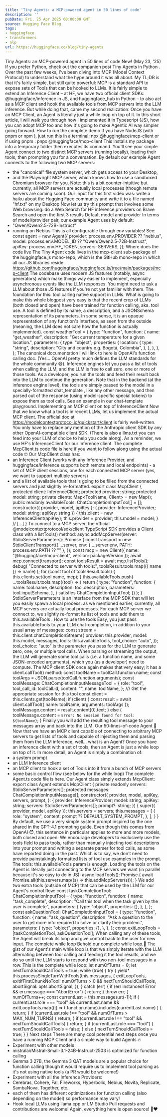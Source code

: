 ```yaml
---
title: 'Tiny Agents: a MCP-powered agent in 50 lines of code'
description: ''
pubDate: Fri, 25 Apr 2025 00:00:00 GMT
source: Hugging Face Blog
tags:
- huggingface
- transformers
- nlp
url: https://huggingface.co/blog/tiny-agents
---
```


Tiny Agents: an MCP-powered agent in 50 lines of code
New! (May 23, '25) If you prefer Python, check out the companion post
Tiny Agents in Python
.
Over the past few weeks, I've been diving into MCP (Model Context Protocol) to understand what the hype around it was all about.
My TL;DR is that it's fairly simple, but still quite powerful: MCP is a standard API to expose sets of Tools that can be hooked to LLMs.
It is fairly simple to extend an Inference Client – at HF, we have two official client SDKs: @huggingface/inference
in JS, and huggingface_hub
in Python – to also act as a MCP client and hook the available tools from MCP servers into the LLM inference.
But while doing that, came my second realization:
Once you have an MCP Client, an Agent is literally just a while loop on top of it.
In this short article, I will walk you through how I implemented it in Typescript (JS), how you can adopt MCP too and how it's going to make Agentic AI way simpler going forward.
How to run the complete demo
If you have NodeJS (with pnpm
or npm
), just run this in a terminal:
npx @huggingface/mcp-client
or if using pnpm
:
pnpx @huggingface/mcp-client
This installs my package into a temporary folder then executes its command.
You'll see your simple Agent connect to two distinct MCP servers (running locally), loading their tools, then prompting you for a conversation.
By default our example Agent connects to the following two MCP servers:
- the "canonical" file system server, which gets access to your Desktop,
- and the Playwright MCP server, which knows how to use a sandboxed Chromium browser for you.
Note: this is a bit counter-intuitive but currently, all MCP servers are actually local processes (though remote servers are coming soon).
Our input for this first video was:
write a haiku about the Hugging Face community and write it to a file named "hf.txt" on my Desktop
Now let us try this prompt that involves some Web browsing:
do a Web Search for HF inference providers on Brave Search and open the first 3 results
Default model and provider
In terms of model/provider pair, our example Agent uses by default:
- "Qwen/Qwen2.5-72B-Instruct"
- running on Nebius
This is all configurable through env variables! See:
const agent = new Agent({
provider: process.env.PROVIDER ?? "nebius",
model: process.env.MODEL_ID ?? "Qwen/Qwen2.5-72B-Instruct",
apiKey: process.env.HF_TOKEN,
servers: SERVERS,
});
Where does the code live
The Tiny Agent code lives in the mcp-client
sub-package of the huggingface.js
mono-repo, which is the GitHub mono-repo in which all our JS libraries reside.
https://github.com/huggingface/huggingface.js/tree/main/packages/mcp-client
The codebase uses modern JS features (notably, async generators) which make things way easier to implement, especially asynchronous events like the LLM responses. You might need to ask a LLM about those JS features if you're not yet familiar with them.
The foundation for this: tool calling native support in LLMs.
What is going to make this whole blogpost very easy is that the recent crop of LLMs (both closed and open) have been trained for function calling, aka. tool use.
A tool is defined by its name, a description, and a JSONSchema representation of its parameters. In some sense, it is an opaque representation of any function's interface, as seen from the outside (meaning, the LLM does not care how the function is actually implemented).
const weatherTool = {
type: "function",
function: {
name: "get_weather",
description: "Get current temperature for a given location.",
parameters: {
type: "object",
properties: {
location: {
type: "string",
description: "City and country e.g. Bogotá, Colombia",
},
},
},
},
};
The canonical documentation I will link to here is OpenAI's function calling doc. (Yes... OpenAI pretty much defines the LLM standards for the whole community 😅).
Inference engines let you pass a list of tools when calling the LLM, and the LLM is free to call zero, one or more of those tools. As a developer, you run the tools and feed their result back into the LLM to continue the generation.
Note that in the backend (at the inference engine level), the tools are simply passed to the model in a specially-formatted
chat_template
, like any other message, and then parsed out of the response (using model-specific special tokens) to expose them as tool calls. See an example in our chat-template playground.
Implementing an MCP client on top of InferenceClient
Now that we know what a tool is in recent LLMs, let us implement the actual MCP client.
The official doc at https://modelcontextprotocol.io/quickstart/client is fairly well-written. You only have to replace any mention of the Anthropic client SDK by any other OpenAI-compatible client SDK. (There is also a llms.txt you can feed into your LLM of choice to help you code along).
As a reminder, we use HF's InferenceClient
for our inference client.
The complete
McpClient.ts
code file is here if you want to follow along using the actual code 🤓
Our McpClient
class has:
- an Inference Client (works with any Inference Provider, and
huggingface/inference
supports both remote and local endpoints) - a set of MCP client sessions, one for each connected MCP server (yes, we want to support multiple servers)
- and a list of available tools that is going to be filled from the connected servers and just slightly re-formatted.
export class McpClient {
protected client: InferenceClient;
protected provider: string;
protected model: string;
private clients: Map<ToolName, Client> = new Map();
public readonly availableTools: ChatCompletionInputTool[] = [];
constructor({ provider, model, apiKey }: { provider: InferenceProvider; model: string; apiKey: string }) {
this.client = new InferenceClient(apiKey);
this.provider = provider;
this.model = model;
}
// [...]
}
To connect to a MCP server, the official @modelcontextprotocol/sdk/client
TypeScript SDK provides a Client
class with a listTools()
method:
async addMcpServer(server: StdioServerParameters): Promise<void> {
const transport = new StdioClientTransport({
...server,
env: { ...server.env, PATH: process.env.PATH ?? "" },
});
const mcp = new Client({ name: "@huggingface/mcp-client", version: packageVersion });
await mcp.connect(transport);
const toolsResult = await mcp.listTools();
debug(
"Connected to server with tools:",
toolsResult.tools.map(({ name }) => name)
);
for (const tool of toolsResult.tools) {
this.clients.set(tool.name, mcp);
}
this.availableTools.push(
...toolsResult.tools.map((tool) => {
return {
type: "function",
function: {
name: tool.name,
description: tool.description,
parameters: tool.inputSchema,
},
} satisfies ChatCompletionInputTool;
})
);
}
StdioServerParameters
is an interface from the MCP SDK that will let you easily spawn a local process: as we mentioned earlier, currently, all MCP servers are actually local processes.
For each MCP server we connect to, we slightly re-format its list of tools and add them to this.availableTools
.
How to use the tools
Easy, you just pass this.availableTools
to your LLM chat-completion, in addition to your usual array of messages:
const stream = this.client.chatCompletionStream({
provider: this.provider,
model: this.model,
messages,
tools: this.availableTools,
tool_choice: "auto",
});
tool_choice: "auto"
is the parameter you pass for the LLM to generate zero, one, or multiple tool calls.
When parsing or streaming the output, the LLM will generate some tool calls (i.e. a function name, and some JSON-encoded arguments), which you (as a developer) need to compute. The MCP client SDK once again makes that very easy; it has a client.callTool()
method:
const toolName = toolCall.function.name;
const toolArgs = JSON.parse(toolCall.function.arguments);
const toolMessage: ChatCompletionInputMessageTool = {
role: "tool",
tool_call_id: toolCall.id,
content: "",
name: toolName,
};
/// Get the appropriate session for this tool
const client = this.clients.get(toolName);
if (client) {
const result = await client.callTool({ name: toolName, arguments: toolArgs });
toolMessage.content = result.content[0].text;
} else {
toolMessage.content = `Error: No session found for tool: ${toolName}`;
}
Finally you will add the resulting tool message to your messages
array and back into the LLM.
Our 50-lines-of-code Agent 🤯
Now that we have an MCP client capable of connecting to arbitrary MCP servers to get lists of tools and capable of injecting them and parsing them from the LLM inference, well... what is an Agent?
Once you have an inference client with a set of tools, then an Agent is just a while loop on top of it.
In more detail, an Agent is simply a combination of:
- a system prompt
- an LLM Inference client
- an MCP client to hook a set of Tools into it from a bunch of MCP servers
- some basic control flow (see below for the while loop)
The complete
Agent.ts
code file is here.
Our Agent class simply extends McpClient:
export class Agent extends McpClient {
private readonly servers: StdioServerParameters[];
protected messages: ChatCompletionInputMessage[];
constructor({
provider,
model,
apiKey,
servers,
prompt,
}: {
provider: InferenceProvider;
model: string;
apiKey: string;
servers: StdioServerParameters[];
prompt?: string;
}) {
super({ provider, model, apiKey });
this.servers = servers;
this.messages = [
{
role: "system",
content: prompt ?? DEFAULT_SYSTEM_PROMPT,
},
];
}
}
By default, we use a very simple system prompt inspired by the one shared in the GPT-4.1 prompting guide.
Even though this comes from OpenAI 😈, this sentence in particular applies to more and more models, both closed and open:
We encourage developers to exclusively use the tools field to pass tools, rather than manually injecting tool descriptions into your prompt and writing a separate parser for tool calls, as some have reported doing in the past.
Which is to say, we don't need to provide painstakingly formatted lists of tool use examples in the prompt. The tools: this.availableTools
param is enough.
Loading the tools on the Agent is literally just connecting to the MCP servers we want (in parallel because it's so easy to do in JS):
async loadTools(): Promise<void> {
await Promise.all(this.servers.map((s) => this.addMcpServer(s)));
}
We add two extra tools (outside of MCP) that can be used by the LLM for our Agent's control flow:
const taskCompletionTool: ChatCompletionInputTool = {
type: "function",
function: {
name: "task_complete",
description: "Call this tool when the task given by the user is complete",
parameters: {
type: "object",
properties: {},
},
},
};
const askQuestionTool: ChatCompletionInputTool = {
type: "function",
function: {
name: "ask_question",
description: "Ask a question to the user to get more info required to solve or clarify their problem.",
parameters: {
type: "object",
properties: {},
},
},
};
const exitLoopTools = [taskCompletionTool, askQuestionTool];
When calling any of these tools, the Agent will break its loop and give control back to the user for new input.
The complete while loop
Behold our complete while loop.🎉
The gist of our Agent's main while loop is that we simply iterate with the LLM alternating between tool calling and feeding it the tool results, and we do so until the LLM starts to respond with two non-tool messages in a row.
This is the complete while loop:
let numOfTurns = 0;
let nextTurnShouldCallTools = true;
while (true) {
try {
yield* this.processSingleTurnWithTools(this.messages, {
exitLoopTools,
exitIfFirstChunkNoTool: numOfTurns > 0 && nextTurnShouldCallTools,
abortSignal: opts.abortSignal,
});
} catch (err) {
if (err instanceof Error && err.message === "AbortError") {
return;
}
throw err;
}
numOfTurns++;
const currentLast = this.messages.at(-1)!;
if (
currentLast.role === "tool" &&
currentLast.name &&
exitLoopTools.map((t) => t.function.name).includes(currentLast.name)
) {
return;
}
if (currentLast.role !== "tool" && numOfTurns > MAX_NUM_TURNS) {
return;
}
if (currentLast.role !== "tool" && nextTurnShouldCallTools) {
return;
}
if (currentLast.role === "tool") {
nextTurnShouldCallTools = false;
} else {
nextTurnShouldCallTools = true;
}
}
Next steps
There are many cool potential next steps once you have a running MCP Client and a simple way to build Agents 🔥
- Experiment with other models
- mistralai/Mistral-Small-3.1-24B-Instruct-2503 is optimized for function calling
- Gemma 3 27B, the Gemma 3 QAT models are a popular choice for function calling though it would require us to implement tool parsing as it's not using native
tools
(a PR would be welcome!)
- Experiment with all the Inference Providers:
- Cerebras, Cohere, Fal, Fireworks, Hyperbolic, Nebius, Novita, Replicate, SambaNova, Together, etc.
- each of them has different optimizations for function calling (also depending on the model) so performance may vary!
- Hook local LLMs using llama.cpp or LM Studio
Pull requests and contributions are welcome! Again, everything here is open source! 💎❤️